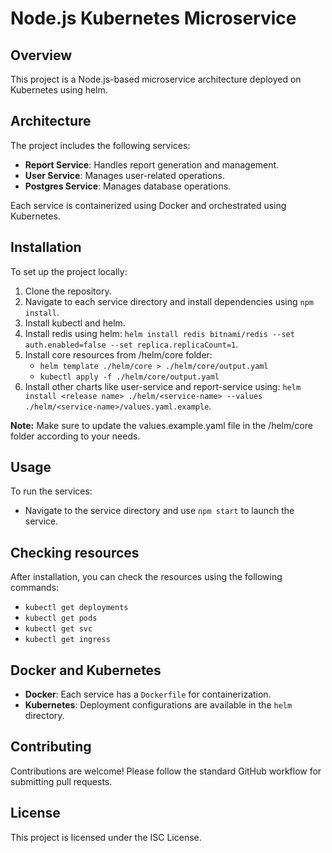 # Node.js Kubernetes Microservice

## Overview

This project is a Node.js-based microservice architecture deployed on Kubernetes using helm.

## Architecture

The project includes the following services:

- **Report Service**: Handles report generation and management.
- **User Service**: Manages user-related operations.
- **Postgres Service**: Manages database operations.

Each service is containerized using Docker and orchestrated using Kubernetes.

## Installation

To set up the project locally:

1. Clone the repository.
2. Navigate to each service directory and install dependencies using `npm install`.
3. Install kubectl and helm.
4. Install redis using helm: `helm install redis bitnami/redis --set auth.enabled=false --set replica.replicaCount=1`.
5. Install core resources from /helm/core folder:
   - `helm template ./helm/core > ./helm/core/output.yaml`
   - `kubectl apply -f ./helm/core/output.yaml`
6. Install other charts like user-service and report-service using: `helm install <release name> ./helm/<service-name> --values ./helm/<service-name>/values.yaml.example`.

**Note:** Make sure to update the values.example.yaml file in the /helm/core folder according to your needs.

## Usage

To run the services:

- Navigate to the service directory and use `npm start` to launch the service.

## Checking resources

After installation, you can check the resources using the following commands:

- `kubectl get deployments`
- `kubectl get pods`
- `kubectl get svc`
- `kubectl get ingress`

## Docker and Kubernetes

- **Docker**: Each service has a `Dockerfile` for containerization.
- **Kubernetes**: Deployment configurations are available in the `helm` directory.

## Contributing

Contributions are welcome! Please follow the standard GitHub workflow for submitting pull requests.

## License

This project is licensed under the ISC License.
